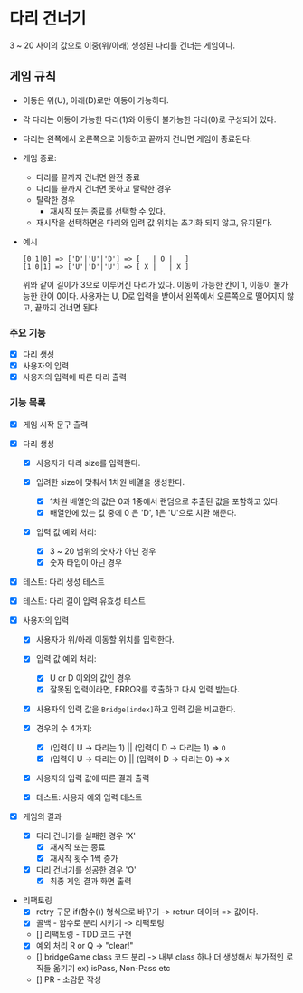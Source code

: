 # 다리 건너기

3 ~ 20 사이의 값으로 이중(위/아래) 생성된 다리를 건너는 게임이다.

## 게임 규칙

- 이동은 위(U), 아래(D)로만 이동이 가능하다.
- 각 다리는 이동이 가능한 다리(1)와 이동이 불가능한 다리(0)로 구성되어 있다.
- 다리는 왼쪽에서 오른쪽으로 이동하고 끝까지 건너면 게임이 종료된다.
- 게임 종료:

  - 다리를 끝까지 건너면 완전 종료
  - 다리를 끝까지 건너면 못하고 탈락한 경우
  - 탈락한 경우
    - 재시작 또는 종료를 선택할 수 있다.
  - 재시작을 선택하면은 다리와 입력 값 위치는 초기화 되지 않고, 유지된다.

- 예시
  ```
  [0|1|0] => ['D'|'U'|'D'] => [   | O |   ]
  [1|0|1] => ['U'|'D'|'U'] => [ X |   | X ]
  ```
  위와 같이 길이가 3으로 이루어진 다리가 있다.
  이동이 가능한 칸이 1, 이동이 불가능한 칸이 0이다.
  사용자는 U, D로 입력을 받아서 왼쪽에서 오른쪽으로 떨어지지 않고, 끝까지 건너면 된다.

### 주요 기능

- [x] 다리 생성
- [x] 사용자의 입력
- [x] 사용자의 입력에 따른 다리 출력

### 기능 목록

- [x] 게임 시작 문구 출력

- [x] 다리 생성

  - [x] 사용자가 다리 size를 입력한다.
  - [x] 입려한 size에 맞춰서 1차원 배열을 생성한다.

    - [x] 1차원 배열안의 값은 0과 1중에서 랜덤으로 추출된 값을 포함하고 있다.
    - [x] 배열안에 있는 값 중에 0 은 'D', 1은 'U'으로 치환 해준다.

  - [x] 입력 값 예외 처리:

    - [x] 3 ~ 20 범위의 숫자가 아닌 경우
    - [x] 숫자 타입이 아닌 경우

- [x] 테스트: 다리 생성 테스트
- [x] 테스트: 다리 길이 입력 유효성 테스트

- [x] 사용자의 입력

  - [x] 사용자가 위/아래 이동할 위치를 입력한다.

  - [x] 입력 값 예외 처리:

    - [x] U or D 이외의 값인 경우
    - [x] 잘못된 입력이라면, ERROR를 호출하고 다시 입력 받는다.

  - [x] 사용자의 입력 값을 `Bridge[index]`하고 입력 값을 비교한다.
  - [x] 경우의 수 4가지:

    - [x] (입력이 U → 다리는 1) || (입력이 D → 다리는 1) ⇒ `O`
    - [x] (입력이 U → 다리는 0) || (입력이 D → 다리는 0) ⇒ `X`

  - [x] 사용자의 입력 값에 따른 결과 출력

  - [x] 테스트: 사용자 예외 입력 테스트

- [x] 게임의 결과

  - [x] 다리 건너기를 실패한 경우 'X'
    - [x] 재시작 또는 종료
    - [x] 재시작 횟수 1씩 증가
  - [x] 다리 건너기를 성공한 경우 'O'
    - [x] 최종 게임 결과 화면 출력

- 리팩토링
  - [x] retry 구문 if(함수()) 형식으로 바꾸기 -> retrun 데이터 => 값이다.
  - [x] 콜백 - 함수로 분리 시키기 -> 리팩토링
  - [] 리팩토링 - TDD 코드 구현
  - [x] 예외 처리 R or Q -> "clear!"
  - [] bridgeGame class 코드 분리 -> 내부 class 하나 더 생성해서 부가적인 로직들 옮기기 ex) isPass, Non-Pass etc
  - [] PR - 소감문 작성
